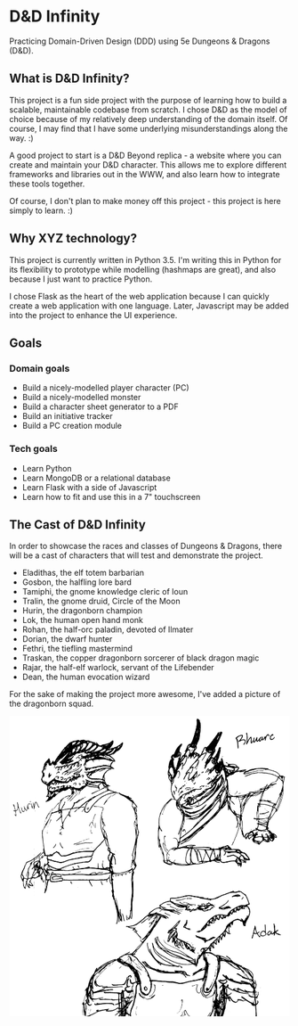 # D&D Infinity

Practicing Domain-Driven Design (DDD) using 5e Dungeons & Dragons (D&D).

## What is D&D Infinity?

This project is a fun side project with the purpose of learning how to build a scalable, maintainable codebase
from scratch. I chose D&D as the model of choice because of my relatively deep understanding of the domain itself.
Of course, I may find that I have some underlying misunderstandings along the way. :)

A good project to start is a D&D Beyond replica - a website where you can create and maintain your
D&D character. This allows me to explore different frameworks and libraries out in the WWW, and also learn
how to integrate these tools together.

Of course, I don't plan to make money off this project - this project is here simply to learn. :)

## Why XYZ technology?

This project is currently written in Python 3.5. I'm writing this in Python for its flexibility to prototype
while modelling (hashmaps are great), and also because I just want to practice Python.

I chose Flask as the heart of the web application because I can quickly create a web application with one language.
Later, Javascript may be added into the project to enhance the UI experience.

## Goals

### Domain goals
* Build a nicely-modelled player character (PC)
* Build a nicely-modelled monster
* Build a character sheet generator to a PDF
* Build an initiative tracker
* Build a PC creation module

### Tech goals
* Learn Python
* Learn MongoDB or a relational database
* Learn Flask with a side of Javascript
* Learn how to fit and use this in a 7" touchscreen

## The Cast of D&D Infinity

In order to showcase the races and classes of Dungeons & Dragons, there will be a cast of characters
that will test and demonstrate the project.

* Eladithas, the elf totem barbarian
* Gosbon, the halfling lore bard
* Tamiphi, the gnome knowledge cleric of Ioun
* Tralin, the gnome druid, Circle of the Moon
* Hurin, the dragonborn champion
* Lok, the human open hand monk
* Rohan, the half-orc paladin, devoted of Ilmater
* Dorian, the dwarf hunter
* Fethri, the tiefling mastermind
* Traskan, the copper dragonborn sorcerer of black dragon magic
* Rajar, the half-elf warlock, servant of the Lifebender
* Dean, the human evocation wizard

For the sake of making the project more awesome, I've added a picture of the dragonborn squad.

![Dragonborn Squad](static/images/dragonborn_squad.png)
